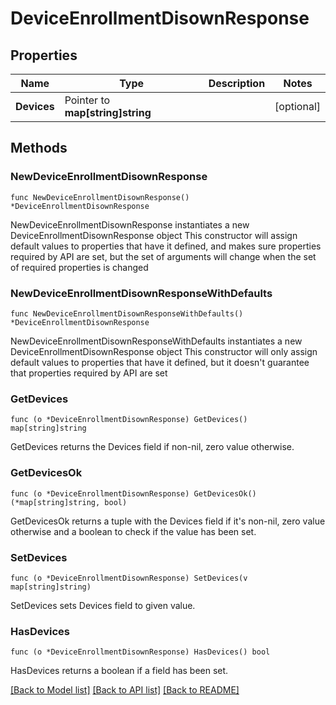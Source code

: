 # DeviceEnrollmentDisownResponse

## Properties

Name | Type | Description | Notes
------------ | ------------- | ------------- | -------------
**Devices** | Pointer to **map[string]string** |  | [optional] 

## Methods

### NewDeviceEnrollmentDisownResponse

`func NewDeviceEnrollmentDisownResponse() *DeviceEnrollmentDisownResponse`

NewDeviceEnrollmentDisownResponse instantiates a new DeviceEnrollmentDisownResponse object
This constructor will assign default values to properties that have it defined,
and makes sure properties required by API are set, but the set of arguments
will change when the set of required properties is changed

### NewDeviceEnrollmentDisownResponseWithDefaults

`func NewDeviceEnrollmentDisownResponseWithDefaults() *DeviceEnrollmentDisownResponse`

NewDeviceEnrollmentDisownResponseWithDefaults instantiates a new DeviceEnrollmentDisownResponse object
This constructor will only assign default values to properties that have it defined,
but it doesn't guarantee that properties required by API are set

### GetDevices

`func (o *DeviceEnrollmentDisownResponse) GetDevices() map[string]string`

GetDevices returns the Devices field if non-nil, zero value otherwise.

### GetDevicesOk

`func (o *DeviceEnrollmentDisownResponse) GetDevicesOk() (*map[string]string, bool)`

GetDevicesOk returns a tuple with the Devices field if it's non-nil, zero value otherwise
and a boolean to check if the value has been set.

### SetDevices

`func (o *DeviceEnrollmentDisownResponse) SetDevices(v map[string]string)`

SetDevices sets Devices field to given value.

### HasDevices

`func (o *DeviceEnrollmentDisownResponse) HasDevices() bool`

HasDevices returns a boolean if a field has been set.


[[Back to Model list]](../README.md#documentation-for-models) [[Back to API list]](../README.md#documentation-for-api-endpoints) [[Back to README]](../README.md)


